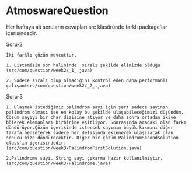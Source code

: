 # AtmoswareQuestion

Her haftaya ait soruların cevapları src klasöründe farklı package'lar içerisindedir.

Soru-2

	İki farklı çözüm mevcuttur.
	
	1. Listemizin son halininde  sıralı şekilde elimizde olduğu (src/com/question/week2/_1_.java) 
	
	2. Sadece sıralı olup olmadığını kontrol eden daha performanlı çalışan(src/com/question/week2/_2_.java) 
	
Soru-3

	1. Ulaşmak istediğimiz palindrom sayı için şart sadece sayının palindrom olması ise en kolay bu şekilde ulaşabileceğimizi düşündüm. Çözüm sayıyı bir char dizisine atıyor ve daha sonra ortadan ikiye bölerek elemanları birbirine eşitliyor. Sonrasında aradaki olan farkı döndürüyor.Çözüm içerisinde istersek sayının büyük kısmını diğer tarafa benzeterek sadece her defasında eklenerek ulaşılacak olan sonucu bize döndürecektir. Diğer bir çözüm PalindromSecondSolution class'ın içerisindedir.(src/com/question/week3/PalindromFirstSolution.java) 
	
	2.Palindrome sayı. String sayı çıkarma hazır kullanılmıştır. (src/com/question/week3/Palindrome.java) 
